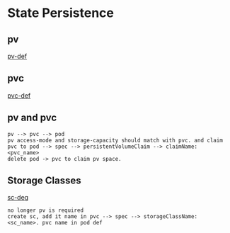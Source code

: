 # State Persistence

## pv

[pv-def](./yamlFiles/pv-defination.yaml)

## pvc

[pvc-def](./yamlFiles/pvc-definition.yaml)

## pv and pvc

    pv --> pvc --> pod
    pv access-mode and storage-capacity should match with pvc. and claim pvc to pod --> spec --> persistentVolumeClaim --> claimName: <pvc_name>
    delete pod -> pvc to claim pv space.

## Storage Classes

[sc-deg](./yamlFiles/sc-definition.yaml)

    no longer pv is required
    create sc, add it name in pvc --> spec --> storageClassName: <sc_name>. pvc name in pod def
